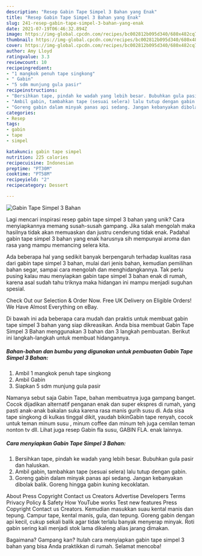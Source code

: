 ```yaml
---
description: "Resep Gabin Tape Simpel 3 Bahan yang Enak"
title: "Resep Gabin Tape Simpel 3 Bahan yang Enak"
slug: 241-resep-gabin-tape-simpel-3-bahan-yang-enak
date: 2021-07-19T06:46:32.894Z
image: https://img-global.cpcdn.com/recipes/bc002812b095d340/680x482cq70/gabin-tape-simpel-3-bahan-foto-resep-utama.jpg
thumbnail: https://img-global.cpcdn.com/recipes/bc002812b095d340/680x482cq70/gabin-tape-simpel-3-bahan-foto-resep-utama.jpg
cover: https://img-global.cpcdn.com/recipes/bc002812b095d340/680x482cq70/gabin-tape-simpel-3-bahan-foto-resep-utama.jpg
author: Amy Lloyd
ratingvalue: 3.3
reviewcount: 10
recipeingredient:
- "1 mangkok penuh tape singkong"
- " Gabin"
- "5 sdm munjung gula pasir"
recipeinstructions:
- "Bersihkan tape, pindah ke wadah yang lebih besar. Bubuhkan gula pasir dan haluskan."
- "Ambil gabin, tambahkan tape (sesuai selera) lalu tutup dengan gabin."
- "Goreng gabin dalam minyak panas api sedang. Jangan kebanyakan dibolak balik. Goreng hingga gabin kuning kecoklatan."
categories:
- Resep
tags:
- gabin
- tape
- simpel

katakunci: gabin tape simpel 
nutrition: 225 calories
recipecuisine: Indonesian
preptime: "PT30M"
cooktime: "PT58M"
recipeyield: "2"
recipecategory: Dessert

---
```



![Gabin Tape Simpel 3 Bahan](https://img-global.cpcdn.com/recipes/bc002812b095d340/680x482cq70/gabin-tape-simpel-3-bahan-foto-resep-utama.jpg)

Lagi mencari inspirasi resep gabin tape simpel 3 bahan yang unik? Cara menyiapkannya memang susah-susah gampang. Jika salah mengolah maka hasilnya tidak akan memuaskan dan justru cenderung tidak enak. Padahal gabin tape simpel 3 bahan yang enak harusnya sih mempunyai aroma dan rasa yang mampu memancing selera kita.

Ada beberapa hal yang sedikit banyak berpengaruh terhadap kualitas rasa dari gabin tape simpel 3 bahan, mulai dari jenis bahan, kemudian pemilihan bahan segar, sampai cara mengolah dan menghidangkannya. Tak perlu pusing kalau mau menyiapkan gabin tape simpel 3 bahan enak di rumah, karena asal sudah tahu triknya maka hidangan ini mampu menjadi suguhan spesial.

Check Out our Selection &amp; Order Now. Free UK Delivery on Eligible Orders! We Have Almost Everything on eBay.


Di bawah ini ada beberapa cara mudah dan praktis untuk membuat gabin tape simpel 3 bahan yang siap dikreasikan. Anda bisa membuat Gabin Tape Simpel 3 Bahan menggunakan 3 bahan dan 3 langkah pembuatan. Berikut ini langkah-langkah untuk membuat hidangannya.

<!--inarticleads1-->

##### Bahan-bahan dan bumbu yang digunakan untuk pembuatan Gabin Tape Simpel 3 Bahan:

1. Ambil 1 mangkok penuh tape singkong
1. Ambil  Gabin
1. Siapkan 5 sdm munjung gula pasir


Namanya sebut saja Gabin Tape, bahan membuatnya juga gampang banget. Cocok dijadikan alternatif penganan enak dan super ekspres di rumah, yang pasti anak-anak bakalan suka karena rasa manis gurih susu di. Ada sisa tape singkong di kulkas tinggal dikit, yaudah bikinGabin tape renyah, cocok untuk teman minum susu , minum coffee dan minum teh juga cemilan teman nonton tv dll. Lihat juga resep Gabin fla susu, GABIN FLA. enak lainnya. 

<!--inarticleads2-->

##### Cara menyiapkan Gabin Tape Simpel 3 Bahan:

1. Bersihkan tape, pindah ke wadah yang lebih besar. Bubuhkan gula pasir dan haluskan.
1. Ambil gabin, tambahkan tape (sesuai selera) lalu tutup dengan gabin.
1. Goreng gabin dalam minyak panas api sedang. Jangan kebanyakan dibolak balik. Goreng hingga gabin kuning kecoklatan.


About Press Copyright Contact us Creators Advertise Developers Terms Privacy Policy &amp; Safety How YouTube works Test new features Press Copyright Contact us Creators. Kemudian masukkan suau kental manis dan tepung. Campur tape, kental manis, gula, dan tepung. Goreng gabin dengan api kecil, cukup sekali balik agar tidak terlalu banyak menyerap minyak. Roti gabin sering kali menjadi stok lama dikaleng alias jarang dimakan. 

Bagaimana? Gampang kan? Itulah cara menyiapkan gabin tape simpel 3 bahan yang bisa Anda praktikkan di rumah. Selamat mencoba!
